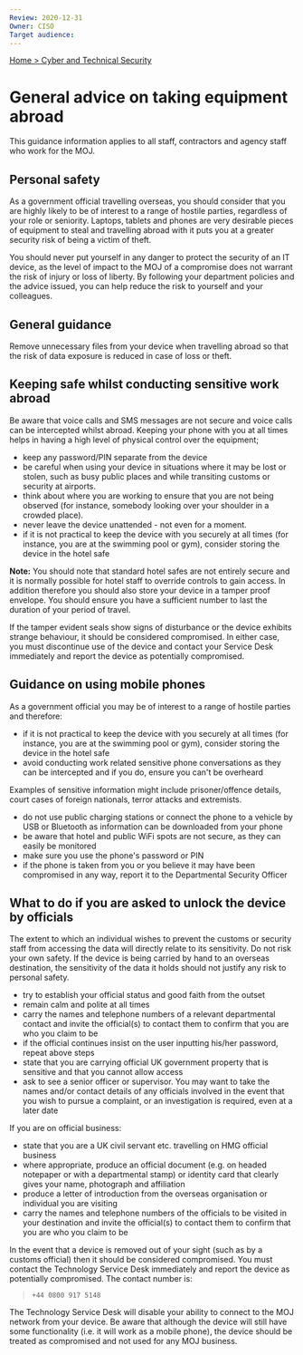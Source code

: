 ```yaml
---
Review: 2020-12-31
Owner: CISO
Target audience:
---
```


[Home > Cyber and Technical Security](../..)

# General advice on taking equipment abroad

This guidance information applies to all staff, contractors and agency staff who work for the MOJ.

## Personal safety

As a government official travelling overseas, you should consider that you are highly likely to be of interest to a range of hostile parties, regardless of your role or seniority. Laptops, tablets and phones are very desirable pieces of equipment to steal and travelling abroad with it puts you at a greater security risk of being a victim of theft.

You should never put yourself in any danger to protect the security of an IT device, as the level of impact to the MOJ of a compromise does not warrant the risk of injury or loss of liberty. By following your department policies and the advice issued, you can help reduce the risk to yourself and your colleagues.

## General guidance

Remove unnecessary files from your device when travelling abroad so that the risk of data exposure is reduced in case of loss or theft.
   
## Keeping safe whilst conducting sensitive work abroad

Be aware that voice calls and SMS messages are not secure and voice calls can be intercepted whilst abroad. Keeping your phone with you at all times helps in having a high level of physical control over the equipment;
 
* keep any password/PIN separate from the device
* be careful when using your device in situations where it may be lost or stolen, such as busy public places and while transiting customs or security at airports.
* think about where you are working to ensure that you are not being observed (for instance, somebody looking over your shoulder in a crowded place).
* never leave the device unattended - not even for a moment.
* if it is not practical to keep the device with you securely at all times (for instance, you are at the swimming pool or gym), consider storing the device in the hotel safe

**Note:** You should note that standard hotel safes are not entirely secure and it is normally possible for hotel staff to override controls to gain access. In addition therefore you should also store your device in a tamper proof envelope. You should ensure you have a sufficient number to last the duration of your period of travel.
 
If the tamper evident seals show signs of disturbance or the device exhibits strange behaviour, it should be considered compromised. In either case, you must discontinue use of the device and contact your Service Desk immediately and report the device as potentially compromised.

## Guidance on using mobile phones

As a government official you may be of interest to a range of hostile parties and therefore:

* if it is not practical to keep the device with you securely at all times (for instance, you are at the swimming pool or gym), consider storing the device in the hotel safe
* avoid conducting work related sensitive phone conversations as they can be intercepted and if you do, ensure you can't be overheard

Examples of sensitive information might include prisoner/offence details, court cases of foreign nationals, terror attacks and extremists.

* do not use public charging stations or connect the phone to a vehicle by USB or Bluetooth as information can be downloaded from your phone
* be aware that hotel and public WiFi spots are not secure, as they can easily be monitored
* make sure you use the phone's password or PIN
* if the phone is taken from you or you believe it may have been compromised in any way, report it to the Departmental Security Officer

## What to do if you are asked to unlock the device by officials

The extent to which an individual wishes to prevent the customs or security staff from accessing the data will directly relate to its sensitivity. Do not risk your own safety. If the device is being carried by hand to an overseas destination, the sensitivity of the data it holds should not justify any risk to personal safety.

* try to establish your official status and good faith from the outset
* remain calm and polite at all times
* carry the names and telephone numbers of a relevant departmental contact and invite the official(s) to contact them to confirm that you are who you claim to be
* if the official continues insist on the user inputting his/her password, repeat above steps
* state that you are carrying official UK government property that is sensitive and that you cannot allow access
* ask to see a senior officer or supervisor. You may want to take the names and/or contact details of any officials involved in the event that you wish to pursue a complaint, or an investigation is required, even at a later date
 
If you are on official business:

* state that you are a UK civil servant etc. travelling on HMG official business
* where appropriate, produce an official document (e.g. on headed notepaper or with a departmental stamp) or identity card that clearly gives your name, photograph and  affiliation
* produce a letter of introduction from the overseas organisation or individual you are visiting
* carry the names and telephone numbers of the officials to be visited in your destination and invite the official(s) to contact them to confirm that you are who you claim to be
 
In the event that a device is removed out of your sight (such as by a customs official) then it should be considered compromised. You must contact the Technology Service Desk immediately and report the device as potentially compromised. The contact number is:

> `+44 0800 917 5148`

The Technology Service Desk will disable your ability to connect to the MOJ network from your device. Be aware that although the device will still have some functionality (i.e. it will work as a mobile phone), the device should be treated as compromised and not used for any MOJ business.
